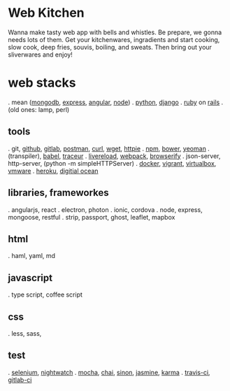 # Web Kitchen

Wanna make tasty web app with bells and whistles. Be prepare, we gonna needs lots of them. Get your kitchenwares, ingradients and start cooking, slow cook, deep fries, souvis, boiling, and sweats. Then bring out your sliverwares and enjoy! 

# web stacks

. mean ([mongodb](https://www.mongodb.com), [express](http://www.expressjs.com), [angular](http://www.angularjs.org), [node](https://wwww.nodejs.org))
. [python](https://www.python.org), [django](https://www.djangoproject.com)
. [ruby](https://www.ruby-lang.org) on [rails](http://rubyonrails.org/)
. (old ones: lamp, perl)

## tools

. git, [github](https://github.com), [gitlab](https://about.gitlab.com), [postman](https://www.getpostman.com),  [curl](https://curl.haxx.se), [wget](https://www.gnu.org/software/wget), [httpie](https://github.com/jkbrzt/httpie)
. [npm](https://www.npmjs.com), [bower](https://bower.io), [yeoman](http://www.yeoman.io) 
. (transpiler), [babel](https://babeljs.io), [traceur](https://github.com/google/traceur-compiler) 
. [livereload](http://livereload.com), [webpack](https://webpack.github.io), [browserify](http://browserify.org) 
. json-server, http-server, (python -m simpleHTTPServer) 
. [docker](https://www.docker.com), [vigrant](https://www.vagrantup.com), [virtualbox](https://www.virtualbox.org), [vmware](www.vmware.com) 
. [heroku](https://www.heroku.com), [digitial ocean](https://www.digitalocean.com) 

## libraries, frameworkes

. angularjs, react
. electron, photon
. ionic, cordova
. node, express, mongoose, restful
. strip, passport, ghost, leaflet, mapbox

## html

. haml, yaml, md

## javascript

. type script, coffee script

## css

. less, sass, 

## test

. [selenium](http://www.seleniumhq.org/), [nightwatch](http://nightwatchjs.org)
. [mocha](https://mochajs.org), [chai](http://chaijs.com), [sinon](http://sinonjs.org), [jasmine](http://jasmine.github.io), [karma](https://karma-runner.github.io)
. [travis-ci](https://travis-ci.org), [gitlab-ci](https://about.gitlab.com/gitlab-ci)

